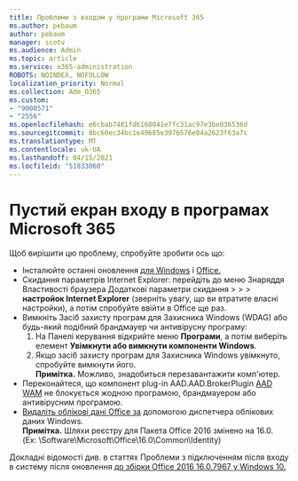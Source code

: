 ```yaml
---
title: Проблеми з входом у програми Microsoft 365
ms.author: pebaum
author: pebaum
manager: scotv
ms.audience: Admin
ms.topic: article
ms.service: o365-administration
ROBOTS: NOINDEX, NOFOLLOW
localization_priority: Normal
ms.collection: Adm_O365
ms.custom:
- "9000571"
- "2556"
ms.openlocfilehash: e6cbab7401fd6168041e7fc31ac97e3be036536d
ms.sourcegitcommit: 8bc60ec34bc1e40685e3976576e04a2623f63a7c
ms.translationtype: MT
ms.contentlocale: uk-UA
ms.lasthandoff: 04/15/2021
ms.locfileid: "51833060"
---
```

# <a name="blank-sign-in-screen-in-microsoft-365-apps"></a>Пустий екран входу в програмах Microsoft 365

Щоб вирішити цю проблему, спробуйте зробити ось що:
- Інсталюйте останні оновлення [для Windows](https://support.microsoft.com/help/4027667/windows-10-update) і [Office.](https://support.office.com/article/update-office-and-your-computer-with-microsoft-update-2ab296f3-7f03-43a2-8e50-46de917611c5)
- Скидання параметрів Internet Explorer: перейдіть до меню Знаряддя Властивості браузера Додаткові параметри скидання  >    >    >  **настройок Internet Explorer** (зверніть увагу, що ви втратите власні настройки), а потім спробуйте ввійти в Office ще раз.
- Вимкніть Засіб захисту програм для Захисника Windows (WDAG) або будь-який подібний брандмауер чи антивірусну програму:
    1. На Панелі керування відкрийте меню **Програми**, а потім виберіть елемент **Увімкнути або вимкнути компоненти Windows**.
    2. Якщо засіб захисту програм для Захисника Windows увімкнуто, спробуйте вимкнути його.<br/>
    **Примітка.** Можливо, знадобиться перезавантажити комп'ютер.
- Переконайтеся, що компонент plug-in AAD.AAD.BrokerPlugin [AAD WAM](https://docs.microsoft.com/office365/troubleshoot/administration/connection-issue-when-sign-in-office-2016#symptom-1) не блокується жодною програмою, брандмауером або антивірусним програмою.
- [Видаліть облікові дані Office за](https://docs.microsoft.com/office/troubleshoot/error-messages/another-account-already-signed-in#step-3-clear-cached-credentials-on-the-computer) допомогою диспетчера облікових даних Windows.<br/>
    **Примітка.** Шляхи реєстру для Пакета Office 2016 змінено на 16.0. (Ex: \Software\Microsoft\Office\16.0\Common\Identity\)

Докладні відомості див. в статтях Проблеми з підключенням після входу в систему після оновлення [до збірки Office 2016 16.0.7967 у Windows 10.](https://docs.microsoft.com/office365/troubleshoot/administration/connection-issue-when-sign-in-office-2016)